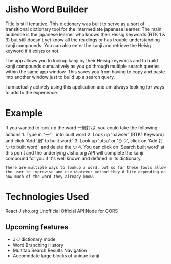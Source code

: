 

# Jisho Word Builder
[heroku]: http://damp-spire-31282.herokuapp.com/

Title is still tentative. This dictionary was built to serve as a sort of transitional dictionary tool for the intermediate japanese learner. 
The main audience is the japanese learner who knows their Heisig keywords (RTK 1 & 3) but still doesn't yet know all the readings or has trouble understanding kanji compounds. You can also enter the kanji and retrieve the Heisig keyword if it exists or not.

The app allows you to lookup kanji by their Heisig keywords and to build kanji compounds cumulatively as you go through multiple search queries within the same app window. This saves you from having to copy and paste into another window just to build up a search query.

I am actually actively using this application and am always looking for ways to add to the experience. 

# Example
  If you wanted to look up the word 一網打尽, you could take the following actions
    1. Type in "一”　into built word
    2. Look up 'hawser' (RTK1 Keyword) and click 'Add '網' to built word.'
    3. Look up 'utsu' or ’うつ’, click on 'Add 打つ to built word.' and delete the つ
    4. You can click on 'Search built word' at this point and the underlying Jisho.org API will complete the kanji compound for you if it's well known and  defined in its dictionary.
    
    There are multiple ways to lookup a word, but so far these tools allow the user to improvise and use whatever method they'd like depending on how much of the word they already know.
    
# Technologies Used
React
Jisho.org Unofficial Official API
Node for CORS

## Upcoming features
- J-J dictionary mode
- Word Branching History 
- Multitab Search Results Navigation
- Accomodate large blocks of unique kanji


